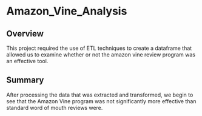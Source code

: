 # Amazon_Vine_Analysis

## Overview 
This project required the use of ETL techniques to create a dataframe that allowed us to examine whether or not the amazon vine review program was an effective tool. 

## Summary
After processing the data that was extracted and transformed, we begin to see that the Amazon Vine program was not significantly more effective than standard word of mouth reviews were. 
